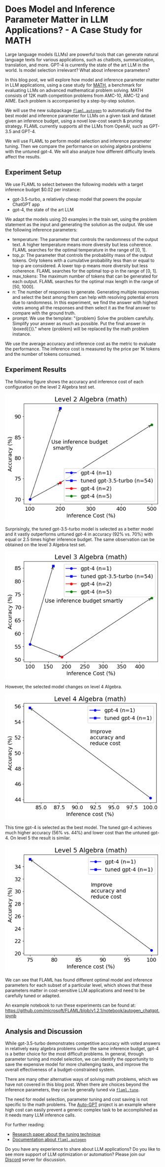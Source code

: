 # Does Model and Inference Parameter Matter in LLM Applications? - A Case Study for MATH

Large language models (LLMs) are powerful tools that can generate natural language texts for various applications, such as chatbots, summarization, translation, and more. GPT-4 is currently the state of the art LLM in the world. Is model selection irrelevant? What about inference parameters?

In this blog post, we will explore how model and inference parameter matter in LLM applications, using a case study for [MATH](https://datasets-benchmarks-proceedings.neurips.cc/paper/2021/hash/be83ab3ecd0db773eb2dc1b0a17836a1-Abstract-round2.html), a benchmark for evaluating LLMs on advanced mathematical problem solving. MATH consists of 12K math competition problems from AMC-10, AMC-12 and AIME. Each problem is accompanied by a step-by-step solution.

We will use the new subpackage [`flaml.autogen`](docs/Use-Cases/Auto-Generation) to automatically find the best model and inference parameter for LLMs on a given task and dataset given an inference budget, using a novel low-cost search & pruning strategy. FLAML currently supports all the LLMs from OpenAI, such as GPT-3.5 and GPT-4.

We will use FLAML to perform model selection and inference parameter tuning. Then we compare the performance on solving algebra problems with the untuned gpt-4. We will also analyze how different difficulty levels affect the results.

## Experiment Setup

We use FLAML to select between the following models with a target inference budget $0.02 per instance:
- gpt-3.5-turbo, a relatively cheap model that powers the popular ChatGPT app
- gpt-4, the state of the art LLM

We adapt the models using 20 examples in the train set, using the problem statement as the input and generating the solution as the output. We use the following inference parameters:

- temperature: The parameter that controls the randomness of the output text. A higher temperature means more diversity but less coherence. FLAML searches for the optimal temperature in the range of [0, 1].
- top_p: The parameter that controls the probability mass of the output tokens. Only tokens with a cumulative probability less than or equal to top-p are considered. A lower top-p means more diversity but less coherence. FLAML searches for the optimal top-p in the range of [0, 1].
- max_tokens: The maximum number of tokens that can be generated for each output. FLAML searches for the optimal max length in the range of [50, 1000].
- n: The number of responses to generate. Generating multiple responses and select the best among them can help with resolving potential errors due to randomness. In this experiment, we find the answer with highest votes among all the responses and then select it as the final answer to compare with the ground truth.
- prompt: We use the template: "{problem} Solve the problem carefully. Simplify your answer as much as possible. Put the final answer in \\boxed{{}}." where {problem} will be replaced by the math problem instance.

We use the average accuracy and inference cost as the metric to evaluate the performance. The inference cost is measured by the price per 1K tokens and the number of tokens consumed.

## Experiment Results

The following figure shows the accuracy and inference cost of each configuration on the level 2 Algebra test set.

![png](images/level2algebra.png)

Surprisingly, the tuned gpt-3.5-turbo model is selected as a better model and it vastly outperforms untuned gpt-4 in accuracy (92% vs. 70%) with equal or 2.5 times higher inference budget.
The same observation can be obtained on the level 3 Algebra test set.

![png](images/level3algebra.png)

However, the selected model changes on level 4 Algebra.

![png](images/level4algebra.png)

This time gpt-4 is selected as the best model. The tuned gpt-4 achieves much higher accuracy (56% vs. 44%) and lower cost than the untuned gpt-4.
On level 5 the result is similar.

![png](images/level5algebra.png)

We can see that FLAML has found different optimal model and inference parameters for each subset of a particular level, which shows that these parameters matter in cost-sensitive LLM applications and need to be carefully tuned or adapted.

An example notebook to run these experiments can be found at: https://github.com/microsoft/FLAML/blob/v1.2.1/notebook/autogen_chatgpt.ipynb

## Analysis and Discussion

While gpt-3.5-turbo demonstrates competitive accuracy with voted answers in relatively easy algebra problems under the same inference budget, gpt-4 is a better choice for the most difficult problems. In general, through parameter tuning and model selection, we can identify the opportunity to save the expensive model for more challenging tasks, and improve the overall effectiveness of a budget-constrained system.

There are many other alternative ways of solving math problems, which we have not covered in this blog post. When there are choices beyond the inference parameters, they can be generally tuned via [`flaml.tune`](docs/Use-Cases/Tune-User-Defined-Function).

The need for model selection, parameter tuning and cost saving is not specific to the math problems. The [Auto-GPT](https://github.com/Significant-Gravitas/Auto-GPT) project is an example where high cost can easily prevent a generic complex task to be accomplished as it needs many LLM inference calls.

For further reading:

* [Research paper about the tuning technique](https://arxiv.org/abs/2303.04673)
* [Documentation about `flaml.autogen`](docs/Use-Cases/Auto-Generation)

Do you have any experience to share about LLM applications? Do you like to see more support of LLM optimization or automation? Please join our [Discord](https://discord.gg/Cppx2vSPVP) server for discussion.
